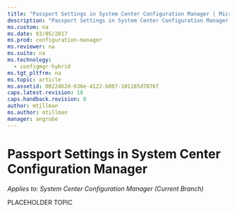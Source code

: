 ```yaml
---
title: "Passport Settings in System Center Configuration Manager | Microsoft Docs"
description: "Passport Settings in System Center Configuration Manager."
ms.custom: na
ms.date: 03/05/2017
ms.prod: configuration-manager
ms.reviewer: na
ms.suite: na
ms.technology:
  - configmgr-hybrid
ms.tgt_pltfrm: na
ms.topic: article
ms.assetid: 0022462d-636e-4122-b007-101185d7876f
caps.latest.revision: 18
caps.handback.revision: 0
author: mtillman
ms.author: mtillman
manager: angrobe
---
```

# Passport Settings in System Center Configuration Manager

*Applies to: System Center Configuration Manager (Current Branch)*

PLACEHOLDER TOPIC
